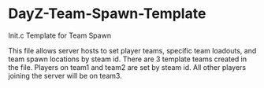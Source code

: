 # DayZ-Team-Spawn-Template
Init.c Template for Team Spawn

This file allows server hosts to set player teams, specific team loadouts, and team spawn locations by steam id. There are 3 template teams created in the file. Players on team1 and team2 are set by steam id. All other players joining the server will be on team3.
